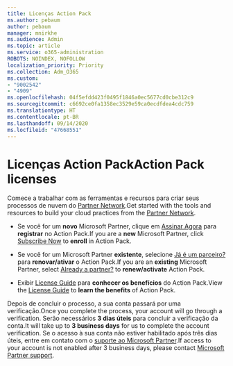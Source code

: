 ```yaml
---
title: Licenças Action Pack
ms.author: pebaum
author: pebaum
manager: mnirkhe
ms.audience: Admin
ms.topic: article
ms.service: o365-administration
ROBOTS: NOINDEX, NOFOLLOW
localization_priority: Priority
ms.collection: Adm_O365
ms.custom:
- "9002542"
- "4909"
ms.openlocfilehash: 04f5efdd423f0495f1846a0ec5677cd0cbe312c9
ms.sourcegitcommit: c6692ce0fa1358ec3529e59ca0ecdfdea4cdc759
ms.translationtype: HT
ms.contentlocale: pt-BR
ms.lasthandoff: 09/14/2020
ms.locfileid: "47668551"
---
```

# <a name="action-pack-licenses"></a><span data-ttu-id="196f3-102">Licenças Action Pack</span><span class="sxs-lookup"><span data-stu-id="196f3-102">Action Pack licenses</span></span>

<span data-ttu-id="196f3-103">Comece a trabalhar com as ferramentas e recursos para criar seus processos de nuvem do [Partner Network](https://aka.ms/MPNActionPack).</span><span class="sxs-lookup"><span data-stu-id="196f3-103">Get started with the tools and resources to build your cloud practices from the [Partner Network](https://aka.ms/MPNActionPack).</span></span>

- <span data-ttu-id="196f3-104">Se você for um **novo** Microsoft Partner, clique em [Assinar Agora](https://aka.ms/MPNActionPackNew) para **registrar** no Action Pack.</span><span class="sxs-lookup"><span data-stu-id="196f3-104">If you are a **new** Microsoft Partner, click [Subscribe Now](https://aka.ms/MPNActionPackNew) to **enroll** in Action Pack.</span></span>

- <span data-ttu-id="196f3-105">Se você for um Microsoft Partner **existente**, selecione [Já é um parceiro?](https://aka.ms/MPNActionPackExisting) para **renovar/ativar** o Action Pack.</span><span class="sxs-lookup"><span data-stu-id="196f3-105">If you are an **existing** Microsoft Partner, select [Already a partner?](https://aka.ms/MPNActionPackExisting) to **renew/activate** Action Pack.</span></span> 

- <span data-ttu-id="196f3-106">Exibir [License Guide](https://aka.ms/MPNActionPackGuide) para **conhecer os benefícios** do Action Pack.</span><span class="sxs-lookup"><span data-stu-id="196f3-106">View the [License Guide](https://aka.ms/MPNActionPackGuide) to **learn the benefits** of Action Pack.</span></span> 

<span data-ttu-id="196f3-107">Depois de concluir o processo, a sua conta passará por uma verificação.</span><span class="sxs-lookup"><span data-stu-id="196f3-107">Once you complete the process, your account will go through a verification.</span></span> <span data-ttu-id="196f3-108">Serão necessários **3 dias úteis** para concluir a verificação da conta.</span><span class="sxs-lookup"><span data-stu-id="196f3-108">It will take up to **3 business days** for us to complete the account verification.</span></span> <span data-ttu-id="196f3-109">Se o acesso à sua conta não estiver habilitado após três dias úteis, entre em contato com o [suporte ao Microsoft Partner](https://aka.ms/MPNActionPackSupport).</span><span class="sxs-lookup"><span data-stu-id="196f3-109">If access to your account is not enabled after 3 business days, please contact [Microsoft Partner support](https://aka.ms/MPNActionPackSupport).</span></span> 
